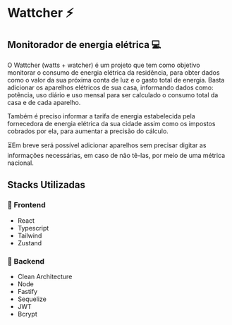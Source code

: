 # Wattcher ⚡

## Monitorador de energia elétrica 💻

O Wattcher (watts + watcher) é um projeto que tem como objetivo monitorar o consumo de energia elétrica da residência, para obter dados como o valor da sua próxima conta de luz e o gasto total de energia.
Basta adicionar os aparelhos elétricos de sua casa, informando dados como: potência, uso diário e uso mensal para ser calculado o consumo total da casa e de cada aparelho.

Também é preciso informar a tarifa de energia estabelecida pela fornecedora de energia elétrica da sua cidade assim como os impostos cobrados por ela, para aumentar a precisão do cálculo.

⏳Em breve será possível adicionar aparelhos sem precisar digitar as informações necessárias, em caso de não tê-las, por meio de uma métrica nacional.

## Stacks Utilizadas

### 📌 Frontend
- React
- Typescript
- Tailwind
- Zustand

### 📌 Backend
- Clean Architecture
- Node
- Fastify
- Sequelize
- JWT
- Bcrypt
